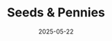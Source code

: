 ---  
layout: startup_page  
title: "Seeds & Pennies"  
id: "seedsandpennies.com"  
permalink: "/seedspenniesseedsandpennies.com05222025/"  
website: "https://www.seedsandpennies.com/"  
funding_round: "Debt"  
funding_amount: "$1.1M"  
investors: "Lead institutional investor, Consortium of private debt investors"  
about: "Seeds & Pennies is a retail lending subsidiary of Liberty Assured offering inclusive credit to underserved Nigerians, particularly women-led microbusinesses. They provide Buy Now, Pay Later (BNPL) products for asset acquisitions, mobile device financing, and a pilot 'Rent Now, Pay Later' service, focusing on a community-first lending model."  
markets: "Fintech"  
hq: "Lagos, Nigeria"  
founded_year: ""  
linkedin: "https://www.linkedin.com/in/otimeyin-igbene-57291736"  
twitter: ""  
instagram: ""  
facebook: ""  
crunchbase: ""  
pitchbook: ""  

date_display: "22-May-2025"  
date: "2025-05-22"

# SEO Optimization  
meta_title: "Seeds & Pennies - Debt Funding ($1.1M)"  
meta_description: "Seeds & Pennies, Seeds & Pennies is a retail lending subsidiary of Liberty Assured offering inclusive credit to underserved Nigerians, particularly women-led microbusi..."  
meta_keywords: "Seeds & Pennies, Fintech, Debt funding"  
canonical_url: "https://startup.projectstartups.com/seedspenniesseedsandpennies.com05222025/"  
---